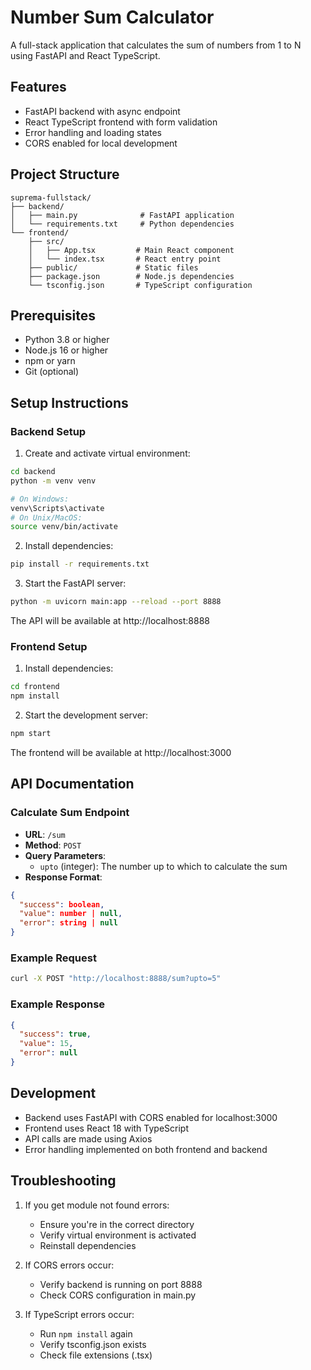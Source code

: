 # Number Sum Calculator

A full-stack application that calculates the sum of numbers from 1 to N using FastAPI and React TypeScript.

## Features

- FastAPI backend with async endpoint
- React TypeScript frontend with form validation
- Error handling and loading states
- CORS enabled for local development

## Project Structure
```
suprema-fullstack/
├── backend/
│   ├── main.py              # FastAPI application
│   └── requirements.txt     # Python dependencies
└── frontend/
    ├── src/
    │   ├── App.tsx         # Main React component
    │   └── index.tsx       # React entry point
    ├── public/             # Static files
    ├── package.json        # Node.js dependencies
    └── tsconfig.json       # TypeScript configuration
```

## Prerequisites

- Python 3.8 or higher
- Node.js 16 or higher
- npm or yarn
- Git (optional)

## Setup Instructions

### Backend Setup

1. Create and activate virtual environment:
```bash
cd backend
python -m venv venv

# On Windows:
venv\Scripts\activate
# On Unix/MacOS:
source venv/bin/activate
```

2. Install dependencies:
```bash
pip install -r requirements.txt
```

3. Start the FastAPI server:
```bash
python -m uvicorn main:app --reload --port 8888
```

The API will be available at http://localhost:8888

### Frontend Setup

1. Install dependencies:
```bash
cd frontend
npm install
```

2. Start the development server:
```bash
npm start
```

The frontend will be available at http://localhost:3000

## API Documentation

### Calculate Sum Endpoint

- **URL**: `/sum`
- **Method**: `POST`
- **Query Parameters**: 
  - `upto` (integer): The number up to which to calculate the sum
- **Response Format**:
```json
{
  "success": boolean,
  "value": number | null,
  "error": string | null
}
```

### Example Request

```bash
curl -X POST "http://localhost:8888/sum?upto=5"
```

### Example Response

```json
{
  "success": true,
  "value": 15,
  "error": null
}
```

## Development

- Backend uses FastAPI with CORS enabled for localhost:3000
- Frontend uses React 18 with TypeScript
- API calls are made using Axios
- Error handling implemented on both frontend and backend

## Troubleshooting

1. If you get module not found errors:
   - Ensure you're in the correct directory
   - Verify virtual environment is activated
   - Reinstall dependencies

2. If CORS errors occur:
   - Verify backend is running on port 8888
   - Check CORS configuration in main.py

3. If TypeScript errors occur:
   - Run `npm install` again
   - Verify tsconfig.json exists
   - Check file extensions (.tsx)
